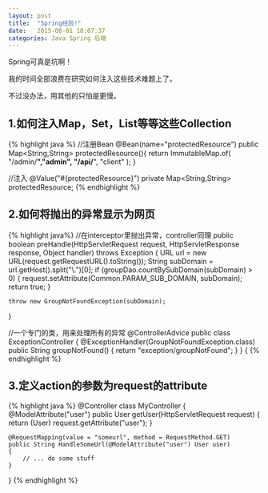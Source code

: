 ```yaml
---
layout: post
title:  "Spring经验!"
date:   2015-08-01 18:07:37
categories: Java Spring 后端
---
```

Spring可真是坑啊！

我的时间全部浪费在研究如何注入这些技术难题上了。

不过没办法，用其他的只怕是更慢。

## 1.如何注入Map，Set，List等等这些Collection

{% highlight java %}
//注册Bean
@Bean(name="protectedResource")
public Map<String,String> protectedResource(){
    return ImmutableMap.of(
            "/admin/**","admin",
            "/api/**", "client"
    );
}

//注入
@Value("#{protectedResource}")
private Map<String,String> protectedResource;
{% endhighlight %}

## 2.如何将抛出的异常显示为网页

{% highlight java%}
//在interceptor里抛出异常，controller同理
public boolean preHandle(HttpServletRequest request, HttpServletResponse response, Object handler) throws Exception {
    URL url = new URL(request.getRequestURL().toString());
    String subDomain = url.getHost().split("\\.")[0];
    if (groupDao.countBySubDomain(subDomain) > 0) {
        request.setAttribute(Common.PARAM_SUB_DOMAIN, subDomain);
        return true;
    }

    throw new GroupNotFoundException(subDomain);
}

//一个专门的类，用来处理所有的异常
@ControllerAdvice
public class ExceptionController {
    @ExceptionHandler(GroupNotFoundException.class)
    public String groupNotFound() {
        return "exception/groupNotFound";
    }
}
{
{% endhighlight %}

## 3.定义action的参数为request的attribute
{% highlight java %}
@Controller 
class MyController
{
    @ModelAttribute("user")
    public User getUser(HttpServletRequest request) 
    {
        return (User) request.getAttribute("user");
    }

    @RequestMapping(value = "someurl", method = RequestMethod.GET)
    public String HandleSomeUrl(@ModelAttribute("user") User user)  
    {
        // ... do some stuff
    }
}
{% endhighlight %}
